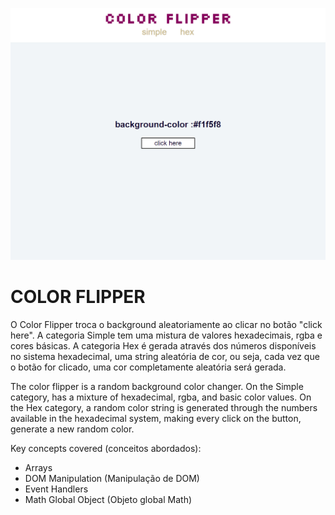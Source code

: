 ![preview](./.github/color-flipper.png)
# COLOR FLIPPER 

O Color Flipper troca o background aleatoriamente ao clicar no botão "click here".
A categoria Simple tem uma mistura de valores hexadecimais, rgba e cores básicas.
A categoria Hex é gerada através dos números disponíveis no sistema hexadecimal, uma string aleatória de cor, ou seja, cada vez que o botão for clicado, uma cor completamente aleatória será gerada.

The color flipper is a random background color changer.
On the Simple category, has a mixture of hexadecimal, rgba, and basic color values.
On the Hex category, a random color string is generated through the numbers available in the hexadecimal system, making every click on the button, generate a new random color.

Key concepts covered (conceitos abordados):

- Arrays
- DOM Manipulation (Manipulação de DOM)
- Event Handlers
- Math Global Object (Objeto global Math)
